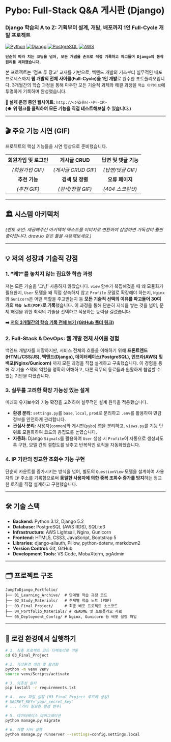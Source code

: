 # **Pybo: Full-Stack Q&A 게시판 (Django)**

### Django 학습의 A to Z: 기획부터 설계, 개발, 배포까지 1인 Full-Cycle 개발 프로젝트

[![Python](https://img.shields.io/badge/Python-3.12-blue?logo=python&logoColor=white)](https://www.python.org) [![Django](https://img.shields.io/badge/Django-5.2-green?logo=django&logoColor=white)](https://www.djangoproject.com/) [![PostgreSQL](https://img.shields.io/badge/PostgreSQL-blue?logo=postgresql&logoColor=white)](https://www.postgresql.org/) [![AWS](https://img.shields.io/badge/AWS%20Lightsail-orange?logo=amazon-aws&logoColor=white)](https://aws.amazon.com/lightsail/)

**`단순히 따라 치는 코딩을 넘어, 모든 개념을 손으로 직접 기록하고 파고들며 Django의 동작 원리를 체화했습니다.`**

본 프로젝트는 '점프 투 장고' 교재를 기반으로, 백엔드 개발의 기초부터 실무적인 배포 프로세스까지 **웹 개발의 전체 사이클(Full-Cycle)을 1인 개발**로 완수한 포트폴리오입니다. 3개월간의 학습 과정을 통해 마주한 모든 기술적 과제와 해결 과정을 `학습 아카이브`에 투명하게 기록하며 완성했습니다.

**🚀 실제 운영 중인 웹사이트:** `http://<신호용님-서버-IP>`  
**(⬆️ 위 링크를 클릭하여 모든 기능을 직접 테스트해보실 수 있습니다.)**

---

## 🎬 주요 기능 시연 (GIF)

프로젝트의 핵심 기능들을 시연 영상으로 준비했습니다.

| 회원가입 및 로그인 | 게시글 CRUD | 답변 및 댓글 기능 |
| :---: | :---: | :---: |
| *(회원가입 GIF)* | *(게시글 CRUD GIF)* | *(답변/댓글 GIF)* |
| **추천 기능** | **검색 및 정렬** | **오류 페이지** |
| *(추천 GIF)* | *(검색/정렬 GIF)* | *(404 스크린샷)* |

---

## 🏛️ 시스템 아키텍처

  
*(멘토 조언: 제공해주신 아키텍처 텍스트를 이미지로 변환하여 삽입하면 가독성이 훨씬 좋아집니다. draw.io 같은 툴을 사용해보세요.)*

---

## 💡 저의 성장과 기술적 강점

### 1. "왜?"를 놓치지 않는 집요한 학습 과정
저는 모든 기술을 '그냥' 사용하지 않았습니다. `view` 함수가 복잡해졌을 때 왜 모듈화가 필요한지, `User` 모델을 왜 직접 상속하지 않고 `Profile` 모델로 확장해야 하는지, `Nginx`와 `Gunicorn`은 어떤 역할을 주고받는지 등 **모든 기술적 선택의 이유를 파고들어 30여 개의 `학습 노트(PDF)`로 기록**했습니다. 이 과정을 통해 단순히 지식을 쌓는 것을 넘어, 문제 해결을 위한 최적의 기술을 선택하고 적용하는 능력을 길렀습니다.

**➡️ [저의 3개월간의 학습 기록 전체 보기 (GitHub 폴더 링크)](./02_Study_Materials/)**

### 2. Full-Stack & DevOps: 웹 개발 전체 사이클 경험
백엔드 개발자를 지망하지만, 서비스 전체의 흐름을 이해하기 위해 **프론트엔드(HTML/CSS/JS), 백엔드(Django), 데이터베이스(PostgreSQL), 인프라(AWS) 및 배포(Nginx/Gunicorn)** 까지 모든 과정을 직접 설계하고 구축했습니다. 이 경험을 통해 각 기술 스택의 역할을 명확히 이해하고, 다른 직무의 동료들과 원활하게 협업할 수 있는 기반을 다졌습니다.

### 3. 실무를 고려한 확장 가능성 있는 설계
미래의 유지보수와 기능 확장을 고려하여 실무적인 설계 원칙을 적용했습니다.
*   **환경 분리:** `settings.py`를 `base`, `local`, `prod`로 분리하고 `.env`를 활용하여 민감 정보를 안전하게 관리합니다.
*   **관심사 분리:** 사용자(`common`)와 게시판(`pybo`) 앱을 분리하고, `views.py`를 기능 단위로 모듈화하여 코드의 응집도를 높였습니다.
*   **자동화:** Django `Signals`를 활용하여 `User` 생성 시 `Profile`이 자동으로 생성되도록 구현, 모델 간의 결합도를 낮추고 반복적인 로직을 자동화했습니다.

### 4. IP 기반의 정교한 조회수 기능 구현
단순히 카운트를 증가시키는 방식을 넘어, 별도의 `QuestionView` 모델을 설계하여 사용자의 `IP` 주소를 기록함으로써 **동일한 사용자에 의한 중복 조회수 증가를 방지**하는 정교한 로직을 직접 설계하고 구현했습니다.

---

## 🛠️ 기술 스택

*   **Backend:** Python 3.12, Django 5.2
*   **Database:** PostgreSQL (AWS RDS), SQLite3
*   **Infrastructure:** AWS Lightsail, Nginx, Gunicorn
*   **Frontend:** HTML5, CSS3, JavaScript, Bootstrap 5
*   **Libraries:** django-allauth, Pillow, python-dotenv, markdown2
*   **Version Control:** Git, GitHub
*   **Development Tools:** VS Code, MobaXterm, pgAdmin

---

## 🗂️ 프로젝트 구조

```
JumpToDjango_Portfolio/
├── 01_Learning_Archive/  # 단계별 학습 과정 코드
├── 02_Study_Materials/   # 주제별 학습 노트 (PDF)
├── 03_Final_Project/     # 최종 배포 프로젝트 소스코드
├── 04_Portfolio_Materials/ # README 및 포트폴리오 자료
└── 05_Deployment_Config/ # Nginx, Gunicorn 등 배포 설정 파일
```

---

## 🚀 로컬 환경에서 실행하기

```bash
# 1. 최종 프로젝트 코드 디렉토리로 이동
cd 03_Final_Project

# 2. 가상환경 생성 및 활성화
python -m venv venv
source venv/Scripts/activate

# 3. 의존성 설치
pip install -r requirements.txt

# 4. .env 파일 설정 (03_Final_Project 루트에 생성)
# SECRET_KEY='your_secret_key'
# ... (기타 필요한 환경 변수)

# 5. 데이터베이스 마이그레이션
python manage.py migrate

# 6. 개발 서버 실행
python manage.py runserver --settings=config.settings.local
```
